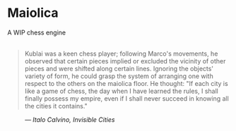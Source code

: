 # Maiolica   
A WIP chess engine  
&nbsp;
> Kublai was a keen chess player; following Marco's movements, he observed that certain pieces implied or excluded the vicinity of other pieces and were shifted along certain lines. Ignoring the objects' variety of form, he could grasp the system of arranging one with respect to the others on the maiolica floor. He thought: "If each city is like a game of chess, the day when I have learned the rules, I shall finally possess my empire, even if I shall never succeed in knowing all the cities it contains."

&nbsp;&nbsp;&nbsp;&nbsp;&nbsp;&nbsp;&nbsp;&nbsp;&nbsp;&nbsp;_— Italo Calvino, Invisible Cities_